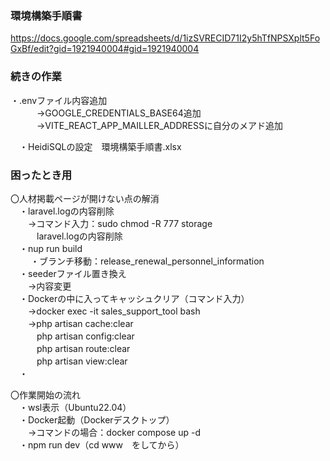 ### 環境構築手順書
https://docs.google.com/spreadsheets/d/1izSVRECID71I2y5hTfNPSXplt5FoGxBf/edit?gid=1921940004#gid=1921940004

### 続きの作業
・.envファイル内容追加  
　　　→GOOGLE_CREDENTIALS_BASE64追加  
　　　→VITE_REACT_APP_MAILLER_ADDRESSに自分のメアド追加  

　・HeidiSQLの設定　環境構築手順書.xlsx  

### 困ったとき用
〇人材掲載ページが開けない点の解消  
　・laravel.logの内容削除  
　　→コマンド入力：sudo chmod -R 777 storage   
　　　laravel.logの内容削除  
　・nup run build  
　
　・ブランチ移動：release_renewal_personnel_information  
　・seederファイル置き換え  
　　→内容変更  
　・Dockerの中に入ってキャッシュクリア（コマンド入力）  
　　→docker exec -it sales_support_tool bash  
　　→php artisan cache:clear  
　　　php artisan config:clear  
　　　php artisan route:clear  
　　　php artisan view:clear  
　・

〇作業開始の流れ  
　・wsl表示（Ubuntu22.04）  
　・Docker起動（Dockerデスクトップ）  
　　→コマンドの場合：docker compose up -d  
　・npm run dev（cd www　をしてから）  

